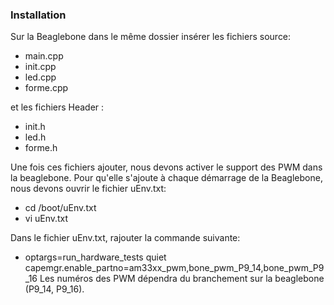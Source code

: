 ### Installation

Sur la Beaglebone dans le même dossier insérer les fichiers source:
  - main.cpp
  - init.cpp
  - led.cpp
  - forme.cpp
  
et les fichiers Header :
  - init.h
  - led.h
  - forme.h

Une fois ces fichiers ajouter, nous devons activer le support des PWM dans la beaglebone. Pour qu'elle s'ajoute à chaque démarrage de la Beaglebone, nous devons ouvrir le fichier uEnv.txt:
  - cd /boot/uEnv.txt
  - vi uEnv.txt 

Dans le fichier uEnv.txt, rajouter la commande suivante:
  - optargs=run_hardware_tests quiet capemgr.enable_partno=am33xx_pwm,bone_pwm_P9_14,bone_pwm_P9_16
Les numéros des PWM dépendra du branchement sur la beaglebone (P9_14, P9_16).


